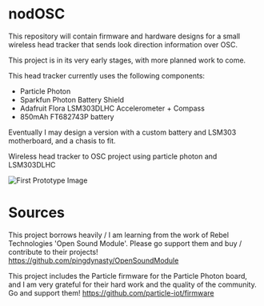 # nodOSC

This repository will contain firmware and hardware designs for a small wireless head tracker that sends look direction information over OSC.

This project is in its very early stages, with more planned work to come.

This head tracker currently uses the following components: 
* Particle Photon 
* Sparkfun Photon Battery Shield
* Adafruit Flora LSM303DLHC Accelerometer + Compass
* 850mAh FT682743P battery

Eventually I may design a version with a custom battery and LSM303 motherboard, and a chasis to fit.

Wireless head tracker to OSC project using particle photon and LSM303DLHC

![First Prototype Image](https://github.com/sedurCode/nodOSC/blob/develop/photonheadtracker.jpg)

# Sources
This project borrows heavily / I am learning from the work of Rebel Technologies 'Open Sound Module'. Please go support them and buy / contribute to their projects!
https://github.com/pingdynasty/OpenSoundModule

This project includes the Particle firmware for the Particle Photon board, and I am very grateful for their hard work and the quality of the community. Go and support them! 
https://github.com/particle-iot/firmware

